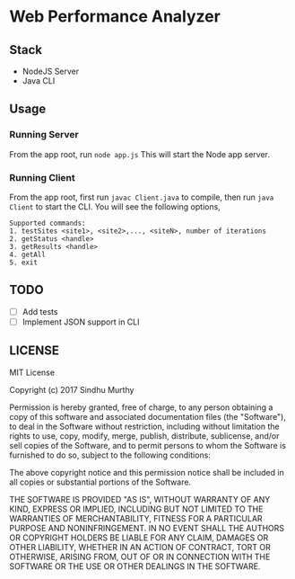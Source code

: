 # Web Performance Analyzer

## Stack

- NodeJS Server
- Java CLI

## Usage

### Running Server

From the app root, run `node app.js`
This will start the Node app server.

### Running Client

From the app root, first run `javac Client.java` to compile, then run `java Client` to start the CLI.
You will see the following options,

```
Supported commands:
1. testSites <site1>, <site2>,..., <siteN>, number of iterations
2. getStatus <handle>
3. getResults <handle>
4. getAll
5. exit
```

## TODO

- [ ] Add tests
- [ ] Implement JSON support in CLI

## LICENSE

MIT License

Copyright (c) 2017 Sindhu Murthy

Permission is hereby granted, free of charge, to any person obtaining a copy
of this software and associated documentation files (the "Software"), to deal
in the Software without restriction, including without limitation the rights
to use, copy, modify, merge, publish, distribute, sublicense, and/or sell
copies of the Software, and to permit persons to whom the Software is
furnished to do so, subject to the following conditions:

The above copyright notice and this permission notice shall be included in all
copies or substantial portions of the Software.

THE SOFTWARE IS PROVIDED "AS IS", WITHOUT WARRANTY OF ANY KIND, EXPRESS OR
IMPLIED, INCLUDING BUT NOT LIMITED TO THE WARRANTIES OF MERCHANTABILITY,
FITNESS FOR A PARTICULAR PURPOSE AND NONINFRINGEMENT. IN NO EVENT SHALL THE
AUTHORS OR COPYRIGHT HOLDERS BE LIABLE FOR ANY CLAIM, DAMAGES OR OTHER
LIABILITY, WHETHER IN AN ACTION OF CONTRACT, TORT OR OTHERWISE, ARISING FROM,
OUT OF OR IN CONNECTION WITH THE SOFTWARE OR THE USE OR OTHER DEALINGS IN THE
SOFTWARE.
